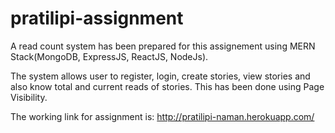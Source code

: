 # pratilipi-assignment

A read count system has been prepared for this assignement using MERN Stack(MongoDB, ExpressJS, ReactJS, NodeJs).


The system allows user to register, login, create stories, view stories and also know total and current reads of stories. This has been done using Page Visibility.


The working link for assignment is: http://pratilipi-naman.herokuapp.com/
